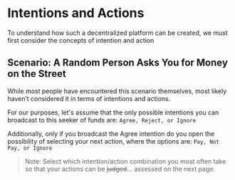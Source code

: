 # Intentions and Actions

 To understand how such a decentralized platform can be created, we must first consider the concepts of intention and action

## Scenario: A Random Person Asks You for Money on the Street

While most people have encountered this scenario themselves, most likely haven’t considered it in terms of intentions and actions.

For our purposes, let's assume that the only possible intentions you can broadcast to this seeker of funds are: `Agree, Reject, or Ignore`

Additionally, only if you broadcast the Agree intention do you open the possibility of selecting your next action, where the options are: `Pay, Not Pay, or Ignore`

> Note: Select which intention/action combination you most often take so that your actions can be ~~judged~~... assessed on the next page. 
